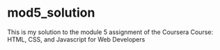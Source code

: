 # mod5_solution
This is my solution to the module 5 assignment of the Coursera Course: HTML, CSS, and Javascript for Web Developers
